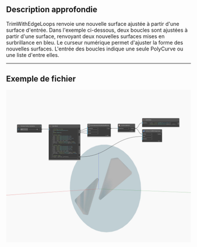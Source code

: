 ## Description approfondie
TrimWithEdgeLoops renvoie une nouvelle surface ajustée à partir d'une surface d'entrée. Dans l'exemple ci-dessous, deux boucles sont ajustées à partir d'une surface, renvoyant deux nouvelles surfaces mises en surbrillance en bleu. Le curseur numérique permet d'ajuster la forme des nouvelles surfaces. L'entrée des boucles indique une seule PolyCurve ou une liste d'entre elles.
___
## Exemple de fichier

![TrimWithEdgeLoops](./Autodesk.DesignScript.Geometry.Surface.TrimWithEdgeLoops_img.jpg)

